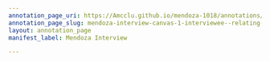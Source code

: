 ```yaml
---
annotation_page_uri: https://Amcclu.github.io/mendoza-1018/annotations/mendoza-interview-canvas-1-interviewee--relating-personal-detail--body-language--raised-eyebrows-.json
annotation_page_slug: mendoza-interview-canvas-1-interviewee--relating-personal-detail--body-language--raised-eyebrows-
layout: annotation_page
manifest_label: Mendoza Interview

---
```

